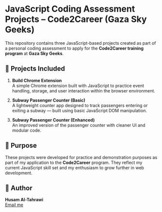 # JavaScript Coding Assessment Projects – Code2Career (Gaza Sky Geeks)

This repository contains three JavaScript-based projects created as part of a personal coding assessment to apply for the **Code2Career training program** at **Gaza Sky Geeks**.

## 📌 Projects Included

1. **Build Chrome Extension**  
   A simple Chrome extension built with JavaScript to practice event handling, storage, and user interaction within the browser environment.

2. **Subway Passenger Counter (Basic)**  
   A lightweight counter app designed to track passengers entering or exiting a subway — built using basic JavaScript DOM manipulation.

3. **Subway Passenger Counter (Enhanced)**  
   An improved version of the passenger counter with cleaner UI and modular code.

## 🎯 Purpose

These projects were developed for practice and demonstration purposes as part of my application to the **Code2Career** program. They reflect my current JavaScript skill set and my enthusiasm to grow further in web development.

## 🔗 Author

**Husam Al-Tahrawi**  
[Email me](mailto:h.tahrawi01@gmail.com)

